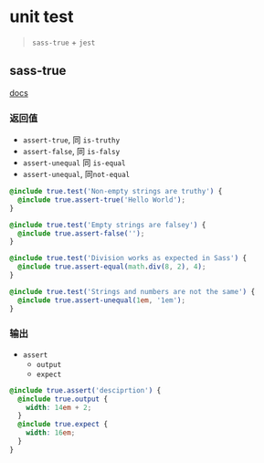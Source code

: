 # unit test

> `sass-true` + `jest`


## sass-true

[docs](https://www.oddbird.net/true/docs/)

### 返回值

- `assert-true`, 同 `is-truthy`
- `assert-false`, 同 `is-falsy`
- `assert-unequal` 同 `is-equal`
- `assert-unequal`, 同`not-equal`

```scss
@include true.test('Non-empty strings are truthy') {
  @include true.assert-true('Hello World');
}

@include true.test('Empty strings are falsey') {
  @include true.assert-false('');
}

@include true.test('Division works as expected in Sass') {
  @include true.assert-equal(math.div(8, 2), 4);
}

@include true.test('Strings and numbers are not the same') {
  @include true.assert-unequal(1em, '1em');
}
```


### 输出
- `assert`
  - `output`
  - `expect`

```scss
@include true.assert('desciprtion') {
  @include true.output {
    width: 14em + 2;
  }
  @include true.expect {
    width: 16em;
  }
}
```